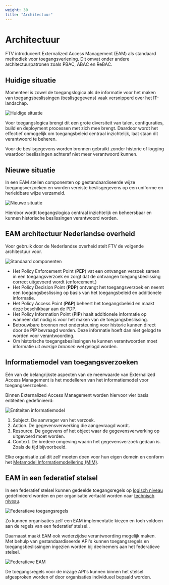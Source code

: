 ```yaml
---
weight: 30
title: "Architectuur"
---
```


# Architectuur 

FTV introduceert Externalized Access Management (EAM) als standaard methodiek voor toegangsverlening. Dit omvat onder andere architectuurpatronen zoals PBAC, ABAC en ReBAC.

## Huidige situatie

Momenteel is zowel de toegangslogica als de informatie voor het maken van toegangsbeslissingen (beslisgegevens) vaak versnipperd over het IT-landschap. 

![Huidige situatie](/ftv/images/1.3.huidige_situatie.svg)

Voor toegangslogica brengt dit een grote diversiteit van talen, configuraties, build en deployment processen met zich mee brengt. Daardoor wordt het effectief onmogelijk om toegangsbeleid centraal inzichtelijk, laat staan dit verantwoord te beheren. 

Voor de beslisgegevens worden bronnen gebruikt zonder historie of logging waardoor beslissingen achteraf niet meer verantwoord kunnen. 

## Nieuwe situatie

In een EAM stellen componenten op gestandaardiseerde wijze toegangsverzoeken en worden vereiste beslisgegevens op een uniforme en herleidbare wijze verzameld.

![Nieuwe situatie](/ftv/images/1.3.nieuwe_situatie.svg)

Hierdoor wordt toegangslogica centraal inzichtelijk en beheersbaar en kunnen historische beslissingen verantwoord worden.

## EAM architectuur Nederlandse overheid

Voor gebruik door de Nederlandse overheid stelt FTV de volgende architectuur voor.

![Standaard componenten](/ftv/images/1.3.standaard_componenten.svg)

- Het Policy Enforcement Point (**PEP**) vat een ontvangen verzoek samen in een toegangsverzoek en zorgt dat de ontvangen toegangsbeslissing correct uitgevoerd wordt (enforcement.)
- Het Policy Decision Point (**PDP**) ontvangt het toegangsverzoek en neemt een toegangsbeslissing op basis van het toegangsbeleid en additionele informatie.
- Het Policy Access Point (**PAP**) beheert het toegangsbeleid en maakt deze beschikbaar aan de PDP.
- Het Policy Information Point (**PIP**) haalt additionele informatie op wanneer dat nodig is voor het maken van de toegangsbeslissing. 
- Betrouwbare bronnen met ondersteuning voor historie kunnen direct door de PIP bevraagd worden. Deze informatie hoeft dan niet gelogd te worden voor verantwoording.
- Om historische toegangsbeslissingen te kunnen verantwoorden moet informatie uit *overige bronnen* wel gelogd worden.

## Informatiemodel van toegangsverzoeken

Eén van de belangrijkste aspecten van de meerwaarde van Externalized Access Management is het modelleren van het informatiemodel voor toegangsverzoeken. 

Binnen Externalized Access Management worden hiervoor vier basis entiteiten gedefinieerd:

![Entiteiten informatiemodel](/ftv/images/1.3.informatiemodel.svg)

1. Subject. De aanvrager van het verzoek. 
2. Action. De gegevensverwerking die aangevraagd wordt.
3. Resource. De gegevens of het object waar de gegevensverwerking op uitgevoerd moet worden.
4. Context. De bredere omgeving waarin het gegevensverzoek gedaan is. Zoals de tijd bijvoorbeeld. 

Elke organisatie zal dit zelf moeten doen voor hun eigen domein en conform het [Metamodel Informatiemodellering (MIM)](https://www.geonovum.nl/geo-standaarden/metamodel-informatiemodellering-mim).

## EAM in een federatief stelsel

In een federatief stelsel kunnen gedeelde toegangsregels op [logisch niveau](https://docs.geostandaarden.nl/mim/mim/#beschouwingsniveau-3-logisch-informatie-of-gegevensmodel) gedefinieerd worden en per organisatie vertaald worden naar [technisch niveau](https://docs.geostandaarden.nl/mim/mim/#beschouwingsniveau-3-logisch-informatie-of-gegevensmodel).

![Federatieve toegangsregels](/ftv/images/1.3.federatieve_toegangsregels.svg)

Zo kunnen organisaties zelf een EAM implementatie kiezen en toch voldoen aan de regels van een federatief stelsel..

Daarnaast maakt EAM ook wederzijdse verantwoording mogelijk maken. Met behulp van gestandaardiseerde API's kunnen toegangsregels en toegangsbeslissingen ingezien worden bij deelnemers aan het federatieve stelsel. 

![Federatieve EAM](/ftv/images/1.3.federatieve_verantwoording.svg)

De toegangsregels voor de inzage API's kunnen binnen het stelsel afgesproken worden of door organisaties individueel bepaald worden.